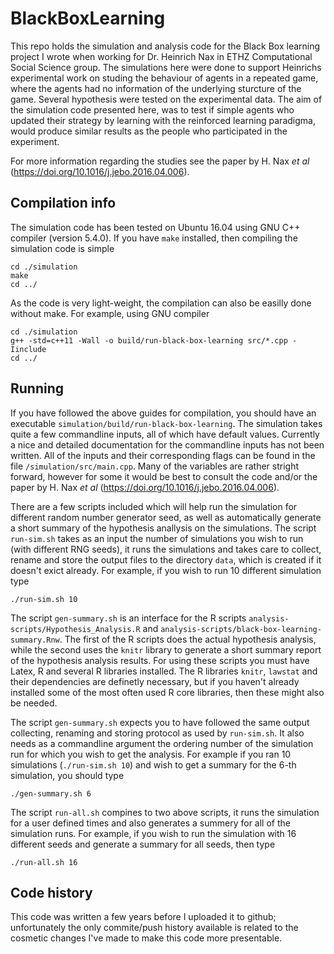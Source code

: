 # BlackBoxLearning

This repo holds the simulation and analysis code for the Black Box learning project I wrote when working for Dr. Heinrich Nax in ETHZ Computational Social Science group. The simulations here were done to support Heinrichs experimental work on studing the behaviour of agents in a repeated game, where the agents had no information of the underlying sturcture of the game. Several hypothesis were tested on the experimental data. The aim of the simulation code presented here, was to test if simple agents who updated their strategy by learning with the reinforced learning paradigma, would produce similar results as the people who participated in the experiment.  

For more information regarding the studies see the paper by H. Nax *et al* (https://doi.org/10.1016/j.jebo.2016.04.006).


## Compilation info

The simulation code has been tested on Ubuntu 16.04 using GNU C++ compiler (version 5.4.0). If you have `make` installed, then compiling the simulation code is simple

```
cd ./simulation
make
cd ../
```

As the code is very light-weight, the compilation can also be easilly done without make. For example, using GNU compiler

```
cd ./simulation
g++ -std=c++11 -Wall -o build/run-black-box-learning src/*.cpp -Iinclude
cd ../
```

## Running 

If you have followed the above guides for compilation, you should have an executable `simulation/build/run-black-box-learning`. The simulation takes quite a few commandline inputs, all of which have default values. Currently a nice and detailed documentation for the commandline inputs has not been written. All of the inputs and their corresponding flags can be found in the file `/simulation/src/main.cpp`. Many of the variables are rather stright forward, however for some it would be best to consult the code and/or the paper by H. Nax *et al* (https://doi.org/10.1016/j.jebo.2016.04.006).  

There are a few scripts included which will help run the simulation for different random number generator seed, as well as automatically generate a short summary of the hypothesis anallysis on the simulations. The script `run-sim.sh` takes as an input the number of simulations you wish to run (with different RNG seeds), it runs the simulations and takes care to collect, rename and store the output files to the directory `data`, which is created if it doesn't exict already. For example, if you wish to run 10 different simulation type 

```
./run-sim.sh 10
```    

The script `gen-summary.sh` is an interface for the R scripts `analysis-scripts/Hypothesis_Analysis.R` and `analysis-scripts/black-box-learning-summary.Rnw`. The first of the R scripts does the actual hypothesis analysis, while the second uses the `knitr` library to generate a short summary report of the hypothesis analysis results. For using these scripts you must have Latex, R and several R libraries installed. The R libraries `knitr`, `lawstat` and their dependencies are definetly necessary, but if you haven't already installed some of the most often used R core libraries, then these might also be needed. 

The script `gen-summary.sh` expects you to have followed the same output collecting, renaming and storing protocol as used by `run-sim.sh`. It also needs as a commandline argument the ordering number of the simulation run for which you wish to get the analysis. For example if you ran 10 simulations (`./run-sim.sh 10`) and wish to get a summary for the 6-th simulation, you should type 

```
./gen-summary.sh 6
```

The script `run-all.sh` compines to two above scripts, it runs the simulation for a user defined times and also generates a summery for all of the simulation runs. For example, if you wish to run the simulation with 16 different seeds and generate a summary for all seeds, then type 

```
./run-all.sh 16
``` 


## Code history

This code was written a few years before I uploaded it to github; unfortunately the only commite/push history available is related to the cosmetic changes I've made to make this code more presentable. 